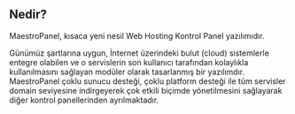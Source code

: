 ## Nedir?

MaestroPanel, kısaca yeni nesil Web Hosting Kontrol Panel yazılımıdır.

Günümüz şartlarına uygun, İnternet üzerindeki bulut (cloud) sistemlerle entegre olabilen ve o servislerin son kullanıcı tarafından kolaylıkla kullanılmasını sağlayan modüler olarak tasarlanmış bir yazılımdır. MaestroPanel çoklu sunucu desteği, çoklu platform desteği ile tüm servisler domain seviyesine indirgeyerek çok etkili biçimde yönetilmesini sağlayarak diğer kontrol panellerinden ayrılmaktadır.